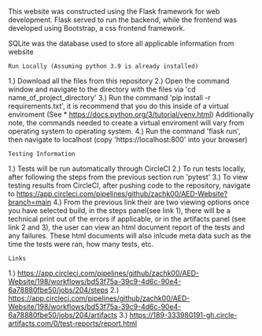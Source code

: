 This website was constructed using the Flask framework for web development. Flask served to run the backend, while the frontend was developed using Bootstrap, 
a css frontend framework.

SQLite was the database used to store all applicable information from website


    Run Locally (Assuming python 3.9 is already installed)
    
1.) Download all the files from this repository
2.) Open the command window and navigate to the directory with the files via 'cd name_of_project_directory'
3.) Run the command 'pip install -r requirements.txt', it is recommend that you do this inside of a virtual enviroment 
    (See * https://docs.python.org/3/tutorial/venv.html) Additionally note, the commands needed to create a virtual enviroment 
    will vary from operating system to operating system.
4.) Run the command 'flask run', then navigate to localhost (copy 'https://localhost:800' into your browser)


    Testing Information
1.) Tests will be run automatically through CircleCI
2.) To run tests locally, after following the steps from the previous section run 'pytest'
3.) To view testing results from CircleCI, after pushing code to the repository, 
    navigate to https://app.circleci.com/pipelines/github/zachk00/AED-Website?branch=main
4.) From the previous link their are two viewing options once you have selected build, 
    in the steps panel(see link 1), there will be a technical print out of the errors if applicable, or
    in the artifacts panel (see link 2 and 3), the user can view an html document report of the tests and any failures.
    These html documents will also inlcude meta data such as the time the tests were ran, how many tests, etc.
    
    
    Links
1.) https://app.circleci.com/pipelines/github/zachk00/AED-Website/198/workflows/bd53f75a-39c9-4d6c-90e4-6a78880fbe50/jobs/204/steps
2.) https://app.circleci.com/pipelines/github/zachk00/AED-Website/198/workflows/bd53f75a-39c9-4d6c-90e4-6a78880fbe50/jobs/204/artifacts
3.) https://189-333980191-gh.circle-artifacts.com/0/test-reports/report.html


